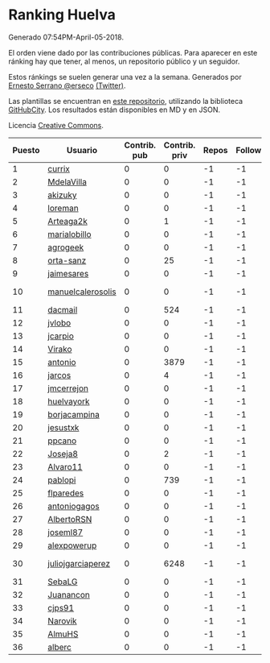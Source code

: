 # Ranking Huelva

Generado 07:54PM-April-05-2018.

El orden viene dado por las contribuciones públicas. Para aparecer en este ránking hay que tener, al menos, un repositorio público y un seguidor.

Estos ránkings se suelen generar una vez a la semana. Generados por [Ernesto Serrano @erseco](https://github.com/erseco/) [(Twitter)](https://twitter.com/erseco).

Las plantillas se encuentran en [este repositorio](https://github.com/iblancasa/GH-Spanish-Ranking), utilizando la biblioteca [GitHubCity](https://github.com/iblancasa/GitHubCity). Los resultados están disponibles en MD y en JSON.

Licencia [Creative Commons](https://creativecommons.org/licenses/by/4.0/).

| Puesto   |  Usuario  | Contrib. pub | Contrib. priv |Repos| Followers | Desde |  Avatar  |
|----------|-----------|--------------|---------------|-----|-----------|-------|----------|
|1|[currix](https://github.com/currix)|0|0|-1|-1||![currix]()|
|2|[MdelaVilla](https://github.com/MdelaVilla)|0|0|-1|-1||![MdelaVilla]()|
|3|[akizuky](https://github.com/akizuky)|0|0|-1|-1||![akizuky]()|
|4|[loreman](https://github.com/loreman)|0|0|-1|-1||![loreman]()|
|5|[Arteaga2k](https://github.com/Arteaga2k)|0|1|-1|-1||![Arteaga2k]()|
|6|[marialobillo](https://github.com/marialobillo)|0|0|-1|-1||![marialobillo]()|
|7|[agrogeek](https://github.com/agrogeek)|0|0|-1|-1||![agrogeek]()|
|8|[orta-sanz](https://github.com/orta-sanz)|0|25|-1|-1||![orta-sanz]()|
|9|[jaimesares](https://github.com/jaimesares)|0|0|-1|-1||![jaimesares]()|
|10|[manuelcalerosolis](https://github.com/manuelcalerosolis)|0|0|-1|-1||![manuelcalerosolis]()|
|11|[dacmail](https://github.com/dacmail)|0|524|-1|-1||![dacmail]()|
|12|[jvlobo](https://github.com/jvlobo)|0|0|-1|-1||![jvlobo]()|
|13|[jcarpio](https://github.com/jcarpio)|0|0|-1|-1||![jcarpio]()|
|14|[Virako](https://github.com/Virako)|0|0|-1|-1||![Virako]()|
|15|[antonio](https://github.com/antonio)|0|3879|-1|-1||![antonio]()|
|16|[jarcos](https://github.com/jarcos)|0|4|-1|-1||![jarcos]()|
|17|[jmcerrejon](https://github.com/jmcerrejon)|0|0|-1|-1||![jmcerrejon]()|
|18|[huelvayork](https://github.com/huelvayork)|0|0|-1|-1||![huelvayork]()|
|19|[borjacampina](https://github.com/borjacampina)|0|0|-1|-1||![borjacampina]()|
|20|[jesustxk](https://github.com/jesustxk)|0|0|-1|-1||![jesustxk]()|
|21|[ppcano](https://github.com/ppcano)|0|0|-1|-1||![ppcano]()|
|22|[Joseja8](https://github.com/Joseja8)|0|2|-1|-1||![Joseja8]()|
|23|[Alvaro11](https://github.com/Alvaro11)|0|0|-1|-1||![Alvaro11]()|
|24|[pablopi](https://github.com/pablopi)|0|739|-1|-1||![pablopi]()|
|25|[flparedes](https://github.com/flparedes)|0|0|-1|-1||![flparedes]()|
|26|[antoniogagos](https://github.com/antoniogagos)|0|0|-1|-1||![antoniogagos]()|
|27|[AlbertoRSN](https://github.com/AlbertoRSN)|0|0|-1|-1||![AlbertoRSN]()|
|28|[joseml87](https://github.com/joseml87)|0|0|-1|-1||![joseml87]()|
|29|[alexpowerup](https://github.com/alexpowerup)|0|0|-1|-1||![alexpowerup]()|
|30|[juliojgarciaperez](https://github.com/juliojgarciaperez)|0|6248|-1|-1||![juliojgarciaperez]()|
|31|[SebaLG](https://github.com/SebaLG)|0|0|-1|-1||![SebaLG]()|
|32|[Juanancon](https://github.com/Juanancon)|0|0|-1|-1||![Juanancon]()|
|33|[cjps91](https://github.com/cjps91)|0|0|-1|-1||![cjps91]()|
|34|[Narovik](https://github.com/Narovik)|0|0|-1|-1||![Narovik]()|
|35|[AlmuHS](https://github.com/AlmuHS)|0|0|-1|-1||![AlmuHS]()|
|36|[alberc](https://github.com/alberc)|0|0|-1|-1||![alberc]()|
